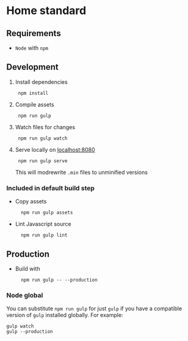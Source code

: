 # Home standard

## Requirements

- `Node` with `npm`

## Development

1. Install dependencies

        npm install

2. Compile assets

        npm run gulp

3. Watch files for changes

        npm run gulp watch

4. Serve locally on [localhost:8080](http://localhost:8080/)

        npm run gulp serve

    This will modrewrite `.min` files to unminified versions

### Included in default build step

- Copy assets

        npm run gulp assets

- Lint Javascript source

        npm run gulp lint

## Production

- Build with

        npm run gulp -- --production

### Node global

You can substitute `npm run gulp` for just `gulp` if you have a compatible version of `gulp` installed globally. For example:

    gulp watch
    gulp --production
